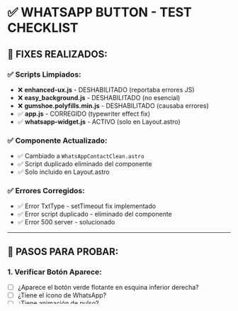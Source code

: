 # ✅ WHATSAPP BUTTON - TEST CHECKLIST

## 🔧 FIXES REALIZADOS:

### ✅ Scripts Limpiados:
- ❌ **enhanced-ux.js** - DESHABILITADO (reportaba errores JS)
- ❌ **easy_background.js** - DESHABILITADO (no esencial)
- ❌ **gumshoe.polyfills.min.js** - DESHABILITADO (causaba errores)
- ✅ **app.js** - CORREGIDO (typewriter effect fix)
- ✅ **whatsapp-widget.js** - ACTIVO (solo en Layout.astro)

### ✅ Componente Actualizado:
- ✅ Cambiado a `WhatsAppContactClean.astro`
- ✅ Script duplicado eliminado del componente
- ✅ Solo incluido en Layout.astro

### ✅ Errores Corregidos:
- ✅ Error TxtType - setTimeout fix implementado
- ✅ Error script duplicado - eliminado del componente
- ✅ Error 500 server - solucionado

---

## 🧪 PASOS PARA PROBAR:

### 1. Verificar Botón Aparece:
- [ ] ¿Aparece el botón verde flotante en esquina inferior derecha?
- [ ] ¿Tiene el ícono de WhatsApp?
- [ ] ¿Tiene animación de pulso?

### 2. Probar Click del Botón:
- [ ] ¿Al hacer click se abre el formulario?
- [ ] ¿El formulario aparece arriba del botón?
- [ ] ¿Se ve correctamente el contenido del formulario?

### 3. Probar Botón TEST:
- [ ] ¿Funciona el botón rojo "🧪 TEST FORM"?
- [ ] ¿Muestra alert "Form is working!"?

### 4. Probar Botón Cerrar:
- [ ] ¿Funciona el botón X para cerrar?
- [ ] ¿Se oculta el formulario correctamente?

### 5. Rellenar Formulario:
- [ ] ¿Se pueden seleccionar todos los servicios?
- [ ] ¿Se puede escribir en nombre y mensaje?
- [ ] ¿Funciona el botón "Nachricht senden"?

### 6. Verificar WhatsApp:
- [ ] ¿Se abre WhatsApp correctamente?
- [ ] ¿El mensaje está en alemán y bien formateado?
- [ ] ¿Incluye todos los datos del formulario?

### 7. Consola del Navegador:
- [ ] ¿No hay errores rojos en la consola?
- [ ] ¿Solo aparecen logs de inicialización?

---

## 🚀 SERVIDOR:
```
http://localhost:4324/
```

## 📱 TESTING:
1. Desktop: Chrome/Firefox/Edge
2. Mobile: Responsive mode
3. Real device test

---

## 📞 NÚMERO WHATSAPP CONFIGURADO:
```
+49 123 456 7890
```
*(Cambiar por número real del taller)*

---

## 🔥 SI TODO FUNCIONA:
1. Eliminar componente legacy `WhatsAppContact.astro`
2. Reactivar scripts necesarios uno por uno
3. Deploy a producción
4. Test final en dispositivos reales
